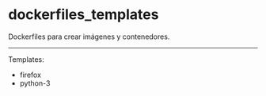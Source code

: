 # dockerfiles_templates

Dockerfiles para crear imágenes y contenedores.

---
Templates:

- firefox 
- python-3
